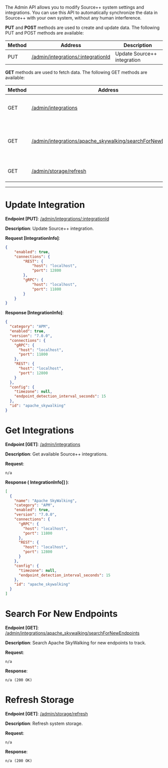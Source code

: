 The Admin API allows you to modify Source++ system settings and integrations. You can use this API to automatically synchronize the data in Source++ with your own system, without any human interference.

**PUT** and **POST** methods are used to create and update data. The following PUT and POST methods are available:

| Method | Address                                                      | Description                                               |
| ------ | ------------------------------------------------------------ | --------------------------------------------------------- |
| PUT    | [/admin/integrations/:integrationId](#update-integration)    | Update Source++ integration                               |

**GET** methods are used to fetch data. The following GET methods are available:

| Method | Address                                                      | Description                                               |
| ------ | ------------------------------------------------------------ | --------------------------------------------------------- |
| GET    | [/admin/integrations](#get-integrations)                     | Get all available Source++ integrations                   |
| GET    | [/admin/integrations/apache_skywalking/searchForNewEndpoints](#search-for-new-endpoints) | Search Apache SkyWalking for new endpoints to track |
| GET    | [/admin/storage/refresh](#refresh-storage)                   | Refresh system storage                                    |

---------------------------------------------------------------------------------------------------------------------------------

# Update Integration
**Endpoint [PUT]**: [/admin/integrations/:integrationId](https://api.sourceplusplus.com/v1/admin/integrations/:integrationId)

**Description**: Update Source++ integration.

**Request [IntegrationInfo]**:
```json
{
	"enabled": true,
	"connections": {
		"REST": {
			"host": "localhost",
			"port": 12800
		},
		"gRPC": {
			"host": "localhost",
			"port": 11800
		}
	}
}
```

**Response [IntegrationInfo]**:
```json
{
  "category": "APM",
  "enabled": true,
  "version": "7.0.0",
  "connections": {
    "gRPC": {
      "host": "localhost",
      "port": 11800
    },
    "REST": {
      "host": "localhost",
      "port": 12800
    }
  },
  "config": {
    "timezone": null,
    "endpoint_detection_interval_seconds": 15
  },
  "id": "apache_skywalking"
}
```

# Get Integrations
**Endpoint [GET]**: [/admin/integrations](https://api.sourceplusplus.com/v1/admin/integrations)

**Description**: Get available Source++ integrations.

**Request**:
```
n/a
```

**Response ( IntegrationInfo[] )**:
```json
[
  {
    "name": "Apache SkyWalking",
    "category": "APM",
    "enabled": true,
    "version": "7.0.0",
    "connections": {
      "gRPC": {
        "host": "localhost",
        "port": 11800
      },
      "REST": {
        "host": "localhost",
        "port": 12800
      }
    },
    "config": {
      "timezone": null,
      "endpoint_detection_interval_seconds": 15
    },
    "id": "apache_skywalking"
  }
]
```

# Search For New Endpoints
**Endpoint [GET]**: [/admin/integrations/apache_skywalking/searchForNewEndpoints](https://api.sourceplusplus.com/v1/admin/integrations/apache_skywalking/searchForNewEndpoints)

**Description**: Search Apache SkyWalking for new endpoints to track.

**Request**:
```
n/a
```

**Response**:
```
n/a (200 OK)
```

# Refresh Storage
**Endpoint [GET]**: [/admin/storage/refresh](https://api.sourceplusplus.com/v1/admin/storage/refresh)

**Description**: Refresh system storage.

**Request**:
```
n/a
```

**Response**:
```
n/a (200 OK)
```
